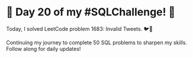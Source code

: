 # 🚀 Day 20 of my #SQLChallenge! 🚀

Today, I solved LeetCode problem 1683: Invalid Tweets. 🐦🚫

Continuing my journey to complete 50 SQL problems to sharpen my skills. Follow along for daily updates!
